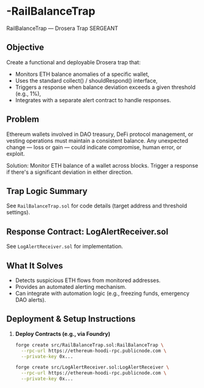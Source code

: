 # -RailBalanceTrap

RailBalanceTrap — Drosera Trap SERGEANT

## Objective

Create a functional and deployable Drosera trap that:
- Monitors ETH balance anomalies of a specific wallet,
- Uses the standard collect() / shouldRespond() interface,
- Triggers a response when balance deviation exceeds a given threshold (e.g., 1%),
- Integrates with a separate alert contract to handle responses.

## Problem

Ethereum wallets involved in DAO treasury, DeFi protocol management, or vesting operations must maintain a consistent balance. Any unexpected change — loss or gain — could indicate compromise, human error, or exploit.

Solution: Monitor ETH balance of a wallet across blocks. Trigger a response if there's a significant deviation in either direction.

## Trap Logic Summary

See `RailBalanceTrap.sol` for code details (target address and threshold settings).

## Response Contract: LogAlertReceiver.sol

See `LogAlertReceiver.sol` for implementation.

## What It Solves

- Detects suspicious ETH flows from monitored addresses.
- Provides an automated alerting mechanism.
- Can integrate with automation logic (e.g., freezing funds, emergency DAO alerts).

## Deployment & Setup Instructions

1. **Deploy Contracts (e.g., via Foundry)**

   ```bash
   forge create src/RailBalanceTrap.sol:RailBalanceTrap \
     --rpc-url https://ethereum-hoodi-rpc.publicnode.com \
     --private-key 0x...

   forge create src/LogAlertReceiver.sol:LogAlertReceiver \
     --rpc-url https://ethereum-hoodi-rpc.publicnode.com \
     --private-key 0x...
   




